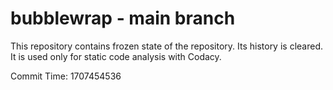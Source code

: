 # bubblewrap - main branch

This repository contains frozen state of the repository.
Its history is cleared. It is used only for static code
analysis with Codacy.

Commit Time: 1707454536